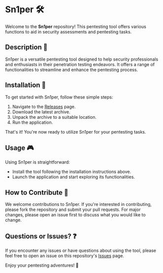 # Sn1per 🛠️

Welcome to the **Sn1per** repository! This pentesting tool offers various functions to aid in security assessments and pentesting tasks.

## Description 📝

Sn1per is a versatile pentesting tool designed to help security professionals and enthusiasts in their penetration testing endeavors. It offers a range of functionalities to streamline and enhance the pentesting process.

## Installation 🔽

To get started with Sn1per, follow these simple steps:

1. Navigate to the [Releases](../../releases) page.
2. Download the latest archive.
3. Unpack the archive to a suitable location.
4. Run the application.

That's it! You're now ready to utilize Sn1per for your pentesting tasks.

## Usage 🎮

Using Sn1per is straightforward:
- Install the tool following the installation instructions above.
- Launch the application and start exploring its functionalities.

## How to Contribute 🤝

We welcome contributions to Sn1per. If you're interested in contributing, please fork the repository and submit your pull requests. For major changes, please open an issue first to discuss what you would like to change.

## Questions or Issues? ❓

If you encounter any issues or have questions about using the tool, please feel free to open an issue on this repository's [Issues](../../issues) page.

Enjoy your pentesting adventures! 🎉
